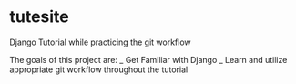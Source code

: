 # tutesite

Django Tutorial while practicing the git workflow

The goals of this project are:
    _ Get Familiar with Django
    _ Learn and utilize appropriate git workflow throughout the tutorial
